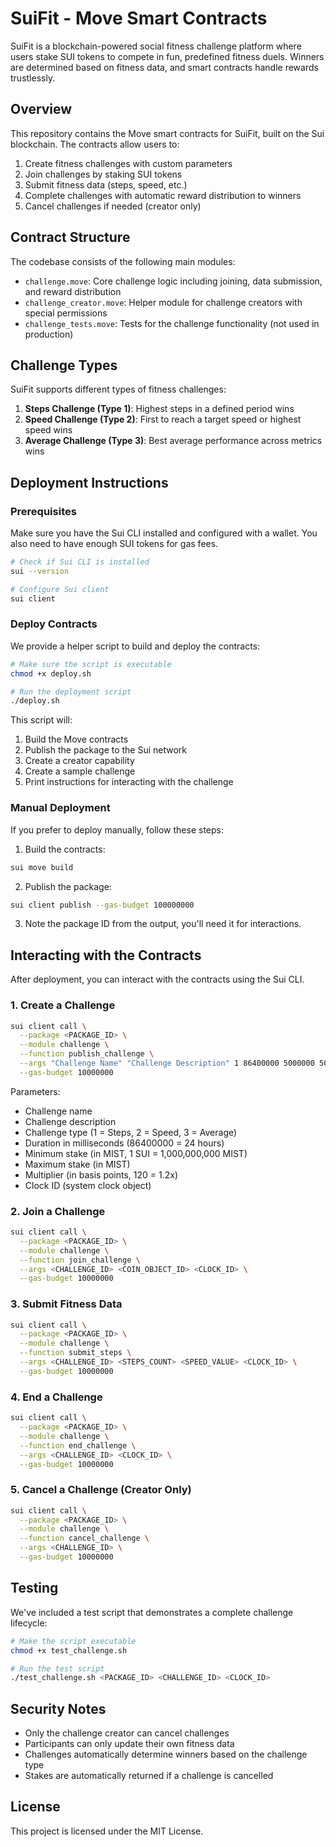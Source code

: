 # SuiFit - Move Smart Contracts

SuiFit is a blockchain-powered social fitness challenge platform where users stake SUI tokens to compete in fun, predefined fitness duels. Winners are determined based on fitness data, and smart contracts handle rewards trustlessly.

## Overview

This repository contains the Move smart contracts for SuiFit, built on the Sui blockchain. The contracts allow users to:

1. Create fitness challenges with custom parameters
2. Join challenges by staking SUI tokens
3. Submit fitness data (steps, speed, etc.)
4. Complete challenges with automatic reward distribution to winners
5. Cancel challenges if needed (creator only)

## Contract Structure

The codebase consists of the following main modules:

- `challenge.move`: Core challenge logic including joining, data submission, and reward distribution
- `challenge_creator.move`: Helper module for challenge creators with special permissions
- `challenge_tests.move`: Tests for the challenge functionality (not used in production)

## Challenge Types

SuiFit supports different types of fitness challenges:

1. **Steps Challenge (Type 1)**: Highest steps in a defined period wins
2. **Speed Challenge (Type 2)**: First to reach a target speed or highest speed wins
3. **Average Challenge (Type 3)**: Best average performance across metrics wins

## Deployment Instructions

### Prerequisites

Make sure you have the Sui CLI installed and configured with a wallet. You also need to have enough SUI tokens for gas fees.

```bash
# Check if Sui CLI is installed
sui --version

# Configure Sui client
sui client
```

### Deploy Contracts

We provide a helper script to build and deploy the contracts:

```bash
# Make sure the script is executable
chmod +x deploy.sh

# Run the deployment script
./deploy.sh
```

This script will:
1. Build the Move contracts
2. Publish the package to the Sui network
3. Create a creator capability
4. Create a sample challenge
5. Print instructions for interacting with the challenge

### Manual Deployment

If you prefer to deploy manually, follow these steps:

1. Build the contracts:
```bash
sui move build
```

2. Publish the package:
```bash
sui client publish --gas-budget 100000000
```

3. Note the package ID from the output, you'll need it for interactions.

## Interacting with the Contracts

After deployment, you can interact with the contracts using the Sui CLI.

### 1. Create a Challenge

```bash
sui client call \
  --package <PACKAGE_ID> \
  --module challenge \
  --function publish_challenge \
  --args "Challenge Name" "Challenge Description" 1 86400000 5000000 50000000 120 <CLOCK_ID> \
  --gas-budget 10000000
```

Parameters:
- Challenge name
- Challenge description
- Challenge type (1 = Steps, 2 = Speed, 3 = Average)
- Duration in milliseconds (86400000 = 24 hours)
- Minimum stake (in MIST, 1 SUI = 1,000,000,000 MIST)
- Maximum stake (in MIST)
- Multiplier (in basis points, 120 = 1.2x)
- Clock ID (system clock object)

### 2. Join a Challenge

```bash
sui client call \
  --package <PACKAGE_ID> \
  --module challenge \
  --function join_challenge \
  --args <CHALLENGE_ID> <COIN_OBJECT_ID> <CLOCK_ID> \
  --gas-budget 10000000
```

### 3. Submit Fitness Data

```bash
sui client call \
  --package <PACKAGE_ID> \
  --module challenge \
  --function submit_steps \
  --args <CHALLENGE_ID> <STEPS_COUNT> <SPEED_VALUE> <CLOCK_ID> \
  --gas-budget 10000000
```

### 4. End a Challenge

```bash
sui client call \
  --package <PACKAGE_ID> \
  --module challenge \
  --function end_challenge \
  --args <CHALLENGE_ID> <CLOCK_ID> \
  --gas-budget 10000000
```

### 5. Cancel a Challenge (Creator Only)

```bash
sui client call \
  --package <PACKAGE_ID> \
  --module challenge \
  --function cancel_challenge \
  --args <CHALLENGE_ID> \
  --gas-budget 10000000
```

## Testing

We've included a test script that demonstrates a complete challenge lifecycle:

```bash
# Make the script executable
chmod +x test_challenge.sh

# Run the test script
./test_challenge.sh <PACKAGE_ID> <CHALLENGE_ID> <CLOCK_ID>
```

## Security Notes

- Only the challenge creator can cancel challenges
- Participants can only update their own fitness data
- Challenges automatically determine winners based on the challenge type
- Stakes are automatically returned if a challenge is cancelled

## License

This project is licensed under the MIT License. 
